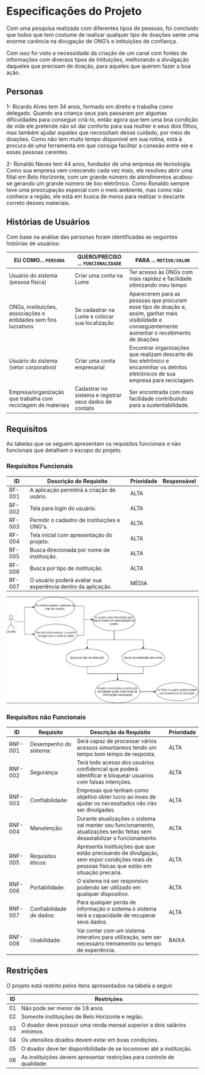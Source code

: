 # Especificações do Projeto

Com uma pesquisa realizada com diferentes tipos de pessoas, foi concluido que todos que tem costume de realizar qualquer tipo de doações sente uma enorme carência na divugação de ONG’s e intituições de confiança.

Com isso foi visto a necessidade da criação de um canal com fontes de informações com diversos tipos de intituições, melhorando a divulgação daqueles que precisam de doação, para aqueles que querem fazer a boa ação.

## Personas

1- Ricardo Alves tem 34 anos, formado em direito e trabalha como delegado. Quando era criança seus pais passaram por algumas dificuldades para conseguir criá-lo, então agora que tem uma boa condição de vida ele pretende não só dar conforto para sua mulher e seus dois filhos, mas também ajudar aqueles que necessitam desse cuidado,  por meio de doações. Como não tem muito tempo disponível em sua rotina, está à procura de uma ferramenta em que consiga facilitar a conexão entre ele e essas pessoas carentes.

2- Ronaldo Neves tem 44 anos, fundador de uma empresa de tecnologia. Como sua empresa vem crescendo cada vez mais, ele resolveu abrir uma filial em Belo Horizonte, com um grande número de atendimentos acabou-se gerando um grande número de lixo eletrônico. Como Ronaldo sempre teve uma preocupação especial com o meio ambiente, mas como não conhece a região, ele está em busca de meios para realizar o descarte correto desses materiais.



## Histórias de Usuários

Com base na análise das personas foram identificadas as seguintes histórias de usuários:

|EU COMO... `PERSONA`| QUERO/PRECISO ... `FUNCIONALIDADE` |PARA ... `MOTIVO/VALOR`                 |
|--------------------|------------------------------------|----------------------------------------|
|Usuário do sistema (pessoa física) | Criar uma conta na Lume | Ter acesso às ONGs com mais rapidez e facilidade otimizando meu tempo|
|ONGs, instituições, associações e entidades sem fins lucrativos | Se cadastrar na Lume e colocar sua localização | Aparecerem para as pessoas que procuram esse tipo de doação e, assim, ganhar mais visibilidade e conseguentemente aumentar o recebimento de doações |
|Usuário do sistema (setor corporativo) | Criar uma conta empresarial | Encontrar organizações que realizam descarte de lixo eletrônico e encaminhar os detritos eletrônicos de sua empresa para reciclagem.|
|Empresa/organização que trabalha com reciclagem de materiais | Cadastrar no sistema e registrar seus dados de contato | Ser encontrada com mais facilidade contribuindo para a sustentabilidade. |


## Requisitos

As tabelas que se seguem apresentam os requisitos funcionais e não funcionais que detalham o escopo do projeto.

### Requisitos Funcionais

|ID    | Descrição do Requisito  | Prioridade | Responsável |
|------|-----------------------------------------|----| ----|
|RF-001| A aplicação permitirá a criação de usário. | ALTA |  |
|RF-002| Tela para login do usuário. | ALTA | |
|RF-003| Permitir o cadastro de instituições e ONG's. | ALTA | |
|RF-004| Tela inicial com apresentação do projeto. | ALTA | |
|RF-005| Busca direcionada por nome de instituição. | ALTA | |
|RF-006| Busca por tipo de instituição. | ALTA| |
|RF-007|  O usuário poderá avaliar sua experiência dentro da aplicação. | MÉDIA | |

![Casos de uso](img/Casosdeuso.png)

### Requisitos não Funcionais

|ID     | Requisito | Descrição do Requisito  |Prioridade |
|-------|----|-------------------------|----|
|RNF-001| Desempenho do sistema: | Será capaz de processar vários acessos simuntaneos tendo um tempo bom tempo de resposta. | ALTA |  
|RNF-002| Segurança: | Terá todo acesso dos usuários confidencial que poderá identificar e bloquear usuarios com falsas intenções. |  ALTA | 
|RNF-003| Confiabilidade: | Empresas que tenham como objetivo obter lucro ao inves de ajudar os necessitados não irão ser divulgadas. | ALTA |
|RNF-004| Manutenção: | Durante atualizações o sistema vai manter seu funcionamento, atualizações serão feitas sem desastabilizar o funcionamento. | ALTA |
|RNF-005| Requisitos éticos: | Apresenta instituições que que estão precisando de divulgação, sem expor condições reais de pessoas fisicas que estão em situação precaria. | ALTA |
|RNF-006| Portabilidade: | O sistema irá ser responsivo podendo ser utilizado em qualquer dispositivo. | ALTA |
|RNF-007| Confiabilidade de dados: | Para qualquer perda de informação o sistema o sistema terá a capacidade de recuperar seus dados. | ALTA |
|RNF-008| Usabilidade: | Vai contar com um sistema interativo para utilização, sem ser necessário treinamento ou tempo de experiência. | BAIXA |


## Restrições

O projeto está restrito pelos itens apresentados na tabela a seguir.

|ID| Restrições                                                               |
|--|--------------------------------------------------------------------------|
|01| Não pode ser menor de 18 anos.                                           |
|02| Somente instituições de Belo Horizonte e região.                         |
|03| O doador deve possuir uma renda mensal superior a dois salários mínimos. |
|04| Os utensílios doados devem estar em boas condições.                      |
|05| O doador deve ter disponibilidade de se locomover até a instituição.     |
|06| As instituições devem apresentar restrições para controle de qualidade.  |

